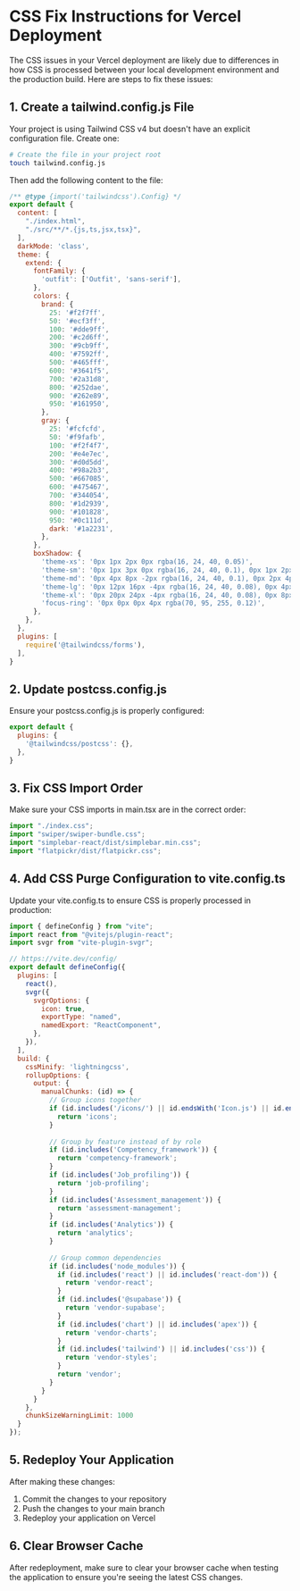 # CSS Fix Instructions for Vercel Deployment

The CSS issues in your Vercel deployment are likely due to differences in how CSS is processed between your local development environment and the production build. Here are steps to fix these issues:

## 1. Create a tailwind.config.js File

Your project is using Tailwind CSS v4 but doesn't have an explicit configuration file. Create one:

```bash
# Create the file in your project root
touch tailwind.config.js
```

Then add the following content to the file:

```javascript
/** @type {import('tailwindcss').Config} */
export default {
  content: [
    "./index.html",
    "./src/**/*.{js,ts,jsx,tsx}",
  ],
  darkMode: 'class',
  theme: {
    extend: {
      fontFamily: {
        'outfit': ['Outfit', 'sans-serif'],
      },
      colors: {
        brand: {
          25: '#f2f7ff',
          50: '#ecf3ff',
          100: '#dde9ff',
          200: '#c2d6ff',
          300: '#9cb9ff',
          400: '#7592ff',
          500: '#465fff',
          600: '#3641f5',
          700: '#2a31d8',
          800: '#252dae',
          900: '#262e89',
          950: '#161950',
        },
        gray: {
          25: '#fcfcfd',
          50: '#f9fafb',
          100: '#f2f4f7',
          200: '#e4e7ec',
          300: '#d0d5dd',
          400: '#98a2b3',
          500: '#667085',
          600: '#475467',
          700: '#344054',
          800: '#1d2939',
          900: '#101828',
          950: '#0c111d',
          dark: '#1a2231',
        },
      },
      boxShadow: {
        'theme-xs': '0px 1px 2px 0px rgba(16, 24, 40, 0.05)',
        'theme-sm': '0px 1px 3px 0px rgba(16, 24, 40, 0.1), 0px 1px 2px 0px rgba(16, 24, 40, 0.06)',
        'theme-md': '0px 4px 8px -2px rgba(16, 24, 40, 0.1), 0px 2px 4px -2px rgba(16, 24, 40, 0.06)',
        'theme-lg': '0px 12px 16px -4px rgba(16, 24, 40, 0.08), 0px 4px 6px -2px rgba(16, 24, 40, 0.03)',
        'theme-xl': '0px 20px 24px -4px rgba(16, 24, 40, 0.08), 0px 8px 8px -4px rgba(16, 24, 40, 0.03)',
        'focus-ring': '0px 0px 0px 4px rgba(70, 95, 255, 0.12)',
      },
    },
  },
  plugins: [
    require('@tailwindcss/forms'),
  ],
}
```

## 2. Update postcss.config.js

Ensure your postcss.config.js is properly configured:

```javascript
export default {
  plugins: {
    '@tailwindcss/postcss': {},
  },
}
```

## 3. Fix CSS Import Order

Make sure your CSS imports in main.tsx are in the correct order:

```typescript
import "./index.css";
import "swiper/swiper-bundle.css";
import "simplebar-react/dist/simplebar.min.css";
import "flatpickr/dist/flatpickr.css";
```

## 4. Add CSS Purge Configuration to vite.config.ts

Update your vite.config.ts to ensure CSS is properly processed in production:

```javascript
import { defineConfig } from "vite";
import react from "@vitejs/plugin-react";
import svgr from "vite-plugin-svgr";

// https://vite.dev/config/
export default defineConfig({
  plugins: [
    react(),
    svgr({
      svgrOptions: {
        icon: true,
        exportType: "named",
        namedExport: "ReactComponent",
      },
    }),
  ],
  build: {
    cssMinify: 'lightningcss',
    rollupOptions: {
      output: {
        manualChunks: (id) => {
          // Group icons together
          if (id.includes('/icons/') || id.endsWith('Icon.js') || id.endsWith('Icon.jsx') || id.endsWith('Icon.tsx')) {
            return 'icons';
          }
          
          // Group by feature instead of by role
          if (id.includes('Competency_framework')) {
            return 'competency-framework';
          }
          if (id.includes('Job_profiling')) {
            return 'job-profiling';
          }
          if (id.includes('Assessment_management')) {
            return 'assessment-management';
          }
          if (id.includes('Analytics')) {
            return 'analytics';
          }
          
          // Group common dependencies
          if (id.includes('node_modules')) {
            if (id.includes('react') || id.includes('react-dom')) {
              return 'vendor-react';
            }
            if (id.includes('@supabase')) {
              return 'vendor-supabase';
            }
            if (id.includes('chart') || id.includes('apex')) {
              return 'vendor-charts';
            }
            if (id.includes('tailwind') || id.includes('css')) {
              return 'vendor-styles';
            }
            return 'vendor';
          }
        }
      }
    },
    chunkSizeWarningLimit: 1000
  }
});
```

## 5. Redeploy Your Application

After making these changes:

1. Commit the changes to your repository
2. Push the changes to your main branch
3. Redeploy your application on Vercel

## 6. Clear Browser Cache

After redeployment, make sure to clear your browser cache when testing the application to ensure you're seeing the latest CSS changes.
